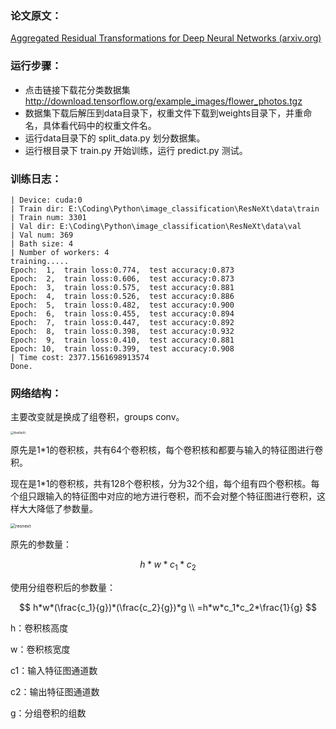 ### **论文原文**：

[ Aggregated Residual Transformations for Deep Neural Networks (arxiv.org)](https://arxiv.org/abs/1611.05431)



### 运行步骤：

+ 点击链接下载花分类数据集 http://download.tensorflow.org/example_images/flower_photos.tgz
+ 数据集下载后解压到data目录下，权重文件下载到weights目录下，并重命名，具体看代码中的权重文件名。
+ 运行data目录下的 split_data.py 划分数据集。
+ 运行根目录下 train.py 开始训练，运行 predict.py 测试。



### 训练日志：

```
| Device: cuda:0
| Train dir: E:\Coding\Python\image_classification\ResNeXt\data\train
| Train num: 3301
| Val dir: E:\Coding\Python\image_classification\ResNeXt\data\val
| Val num: 369
| Bath size: 4
| Number of workers: 4
training.....
Epoch:  1,  train loss:0.774,  test accuracy:0.873
Epoch:  2,  train loss:0.606,  test accuracy:0.873
Epoch:  3,  train loss:0.575,  test accuracy:0.881
Epoch:  4,  train loss:0.526,  test accuracy:0.886
Epoch:  5,  train loss:0.482,  test accuracy:0.900
Epoch:  6,  train loss:0.455,  test accuracy:0.894
Epoch:  7,  train loss:0.447,  test accuracy:0.892
Epoch:  8,  train loss:0.398,  test accuracy:0.932
Epoch:  9,  train loss:0.410,  test accuracy:0.881
Epoch: 10,  train loss:0.399,  test accuracy:0.908
| Time cost: 2377.1561698913574
Done.
```



### 网络结构：

主要改变就是换成了组卷积，groups conv。

<img src="https://images.cnblogs.com/cnblogs_com/blogs/471668/galleries/1907323/o_220401045418_ResNeXt.png" alt="ResNeXt" style="zoom: 33%;" />

原先是1*1的卷积核，共有64个卷积核，每个卷积核和都要与输入的特征图进行卷积。

现在是1*1的卷积核，共有128个卷积核，分为32个组，每个组有四个卷积核。每个组只跟输入的特征图中对应的地方进行卷积，而不会对整个特征图进行卷积，这样大大降低了参数量。



<img src="https://images.cnblogs.com/cnblogs_com/blogs/471668/galleries/1907323/o_220401045426_groups_conv.png" alt="resnext" style="zoom: 50%;" />



原先的参数量：

$$
h*w*c_1*c_2
$$

使用分组卷积后的参数量：

$$
h*w*(\frac{c_1}{g})*(\frac{c_2}{g})*g \\
=h*w*c_1*c_2*\frac{1}{g}
$$

h：卷积核高度

w：卷积核宽度

c1：输入特征图通道数

c2：输出特征图通道数

g：分组卷积的组数
